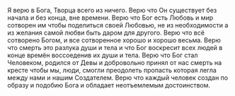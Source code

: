 Я верю в Бога, Творца всего из ничего. Верю что Он существует без начала и без конца, вне времени.
Верю что Бог есть Любовь и мир сотворен им чтобы поделиться своей Любовью, не из необходимости а из желания самой любви быть даром для другого. 
Верю что всё сотворено Богом, и все сотворенное хорошо и хорошо весьма.
Верю что смерть это разлука души и тела и что Бог воскресит всех людей в конце времён воссоеденив их души и тела.
Верю что Бог стал Человеком, родился от Девы и добровольно принял от нас смерть на кресте чтобы мы, люди, смогли преодолеть пропасть которая легла между нами и нашим Создателем.
Верю что каждый человек создан по образу и подобию Бога и обладает неотъемлемым достоинством.
